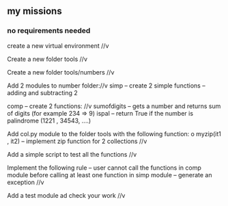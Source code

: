## my missions
### no requirements needed
create a new virtual environment //v

Create a new folder tools //v

Create a new folder tools/numbers //v

Add 2 modules to number folder://v
 simp – create 2 simple functions – adding and subtracting 2 

comp – create 2 functions: //v
    sumofdigits – gets a number and returns sum of digits (for example 234 =>  9)
    ispal – return True if the number is palindrome (1221 , 34543, ....)
 
  Add col.py module to the folder tools with the following function: o myzip(it1 , it2) – implement zip function for 2 collections //v
  
Add a simple script to test all the functions //v

Implement the following rule  – user cannot call the functions in comp module before calling at least one function in simp module – generate an exception //v

Add a test module ad check your work //v
